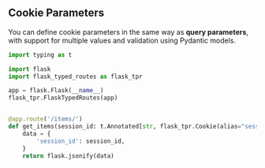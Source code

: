 ## Cookie Parameters

You can define cookie parameters in the same way as **query parameters**, with support for multiple
values and validation using Pydantic models.

```python
import typing as t

import flask
import flask_typed_routes as flask_tpr

app = flask.Flask(__name__)
flask_tpr.FlaskTypedRoutes(app)


@app.route('/items/')
def get_items(session_id: t.Annotated[str, flask_tpr.Cookie(alias="session-id")] = None):
    data = {
        'session_id': session_id,
    }
    return flask.jsonify(data)
```

